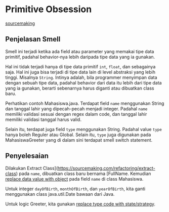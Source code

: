 # Primitive Obsession

[sourcemaking](https://sourcemaking.com/refactoring/smells/primitive-obsession)

## Penjelasan Smell

Smell ini terjadi ketika ada field atau parameter yang memakai tipe data primitif, padahal behavior-nya lebih daripada tipe data yang ia gunakan.

Hal ini tidak terjadi hanya di tipe data primitif `int`, `float`, dan sebagainya saja. Hal ini juga bisa terjadi di tipe data lain di level abstraksi yang lebih tinggi. Misalnya `String`. Intinya adalah, bila programmer menyimpan data dengan sebuah tipe data, padahal behavior dari data itu lebih dari tipe data yang ia gunakan, berarti sebenarnya harus diganti atau dibuatkan class baru.

Perhatikan contoh <github-url to="before/Mahasiswa.java">Mahasiswa.java</github-url>. Terdapat field `name` menggunakan String dan tanggal lahir yang dipecah-pecah menjadi integer. Padahal `name` memiliki validasi sesuai dengan regex dalam code, dan tanggal lahir memiliki validasi tanggal harus valid.

Selain itu, terdapat juga field `type` menggunakan String. Padahal value `type` hanya boleh Reguler atau Global. Selain itu, `type` juga digunakan pada <github-url to="before/MahasiswaGreeter.java">MahasiswaGreeter</github-url> yang di dalam sini terdapat smell switch statement.

## Penyelesaian

Dilakukan <github-url to="after/FullName.java">Extract Class](https://sourcemaking.com/refactoring/extract-class) pada `name`, dibuatkan class baru bernama [FullName</github-url>. Kemudian [replace data value with object](https://sourcemaking.com/refactoring/replace-data-value-with-object) pada field `name` di class Mahasiswa.

Untuk integer `dayOfBirth`, `monthOfBirth`, dan `yearOfBirth`, kita ganti menggunakan class java.util.Date bawaan dari Java.

Untuk logic Greeter, kita gunakan [replace type code with state/strategy](https://sourcemaking.com/refactoring/replace-type-code-with-state-strategy).